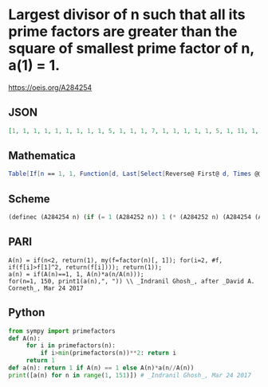 # Largest divisor of n such that all its prime factors are greater than the square of smallest prime factor of n, a\(1\) \= 1\.
https://oeis.org/A284254
## JSON
```JSON
[1, 1, 1, 1, 1, 1, 1, 1, 1, 5, 1, 1, 1, 7, 1, 1, 1, 1, 1, 5, 1, 11, 1, 1, 1, 13, 1, 7, 1, 5, 1, 1, 11, 17, 1, 1, 1, 19, 13, 5, 1, 7, 1, 11, 1, 23, 1, 1, 1, 25, 17, 13, 1, 1, 1, 7, 19, 29, 1, 5, 1, 31, 1, 1, 1, 11, 1, 17, 23, 35, 1, 1, 1, 37, 1, 19, 1, 13, 1, 5, 1, 41, 1, 7, 1, 43, 29, 11, 1, 5, 1, 23, 31, 47, 1, 1, 1, 49, 11, 25, 1, 17, 1, 13, 1, 53, 1, 1, 1, 55]
```
## Mathematica
```Mathematica
Table[If[n == 1, 1, Function[d, Last[Select[Reverse@ First@ d, Times @@ Boole@ Map[# > Last[d]^2 &, FactorInteger[#][[All, 1]]] == 1 &] /. {} -> {1}]]@ {#, First@ Select[#, PrimeQ]} &@ Divisors@ n], {n, 108}] (* _Michael De Vlieger_, Mar 24 2017 *)
```
## Scheme
```Scheme
(definec (A284254 n) (if (= 1 (A284252 n)) 1 (* (A284252 n) (A284254 (A284253 n)))))
```
## PARI
```PARI
A(n) = if(n<2, return(1), my(f=factor(n)[, 1]); for(i=2, #f, if(f[i]>f[1]^2, return(f[i]))); return(1));
a(n) = if(A(n)==1, 1, A(n)*a(n/A(n)));
for(n=1, 150, print1(a(n),", ")) \\ _Indranil Ghosh_, after _David A. Corneth_, Mar 24 2017
```
## Python
```Python
from sympy import primefactors
def A(n):
     for i in primefactors(n):
         if i>min(primefactors(n))**2: return i
     return 1
def a(n): return 1 if A(n) == 1 else A(n)*a(n//A(n))
print([a(n) for n in range(1, 151)]) # _Indranil Ghosh_, Mar 24 2017
```

